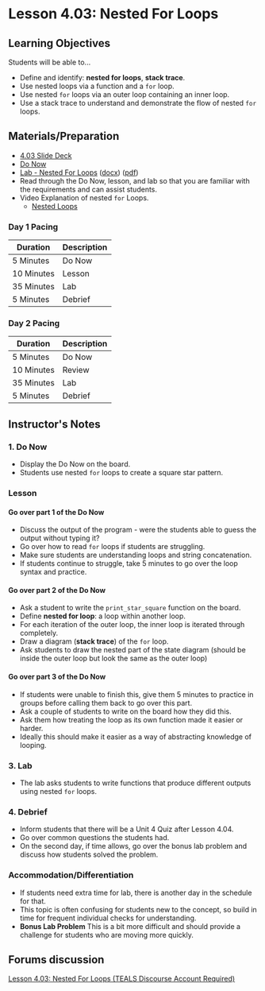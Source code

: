 # Lesson 4.03: Nested For Loops

## Learning Objectives

Students will be able to...

* Define and identify: **nested for loops**, **stack trace**.
* Use nested loops via a function and a `for` loop.
* Use nested `for` loops via an outer loop containing an inner loop.
* Use a stack trace to understand and demonstrate the flow of nested `for` loops.

## Materials/Preparation

* [4.03 Slide Deck](https://github.com/TEALSK12/2nd-semester-introduction-to-computer-science/raw/master/units/4_unit/slidedecks/Intro%20Python%204.03%20TEALS.pptx)
* [Do Now][]
* [Lab - Nested For Loops][] ([docx][]) ([pdf][])
* Read through the Do Now, lesson, and lab so that you are familiar with the requirements and can assist students.
* Video Explanation of nested `for` Loops.
  * [Nested Loops](https://youtu.be/fyP4SXpkYG4)

### Day 1 Pacing

| **Duration** | **Description** |
| ----------   | -----------     |
| 5 Minutes    | Do Now          |
| 10 Minutes   | Lesson          |
| 35 Minutes   | Lab             |
| 5 Minutes    | Debrief         |

### Day 2 Pacing

| **Duration** | **Description** |
| ----------   | -----------     |
| 5 Minutes    | Do Now          |
| 10 Minutes   | Review          |
| 35 Minutes   | Lab             |
| 5 Minutes    | Debrief         |

## Instructor's Notes

### 1. Do Now

* Display the Do Now on the board.
* Students use nested `for` loops to create a square star pattern.

### Lesson

#### Go over part 1 of the Do Now

* Discuss the output of the program - were the students able to guess the output without typing it?
* Go over how to read `for` loops if students are struggling.
* Make sure students are understanding loops and string concatenation.
* If students continue to struggle, take 5 minutes to go over the loop syntax and practice.

#### Go over part 2 of the Do Now

* Ask a student to write the `print_star_square` function on the board.
* Define **nested for loop**:  a loop within another loop.
* For each iteration of the outer loop, the inner loop is iterated through completely.
* Draw a diagram (**stack trace**) of the `for` loop.
* Ask students to draw the nested part of the state diagram (should be inside the outer loop but look the same as the outer loop)

#### Go over part 3 of the Do Now

* If students were unable to finish this, give them 5 minutes to practice in groups before calling them back to go over this part.
* Ask a couple of students to write on the board how they did this.
* Ask them how treating the loop as its own function made it easier or harder.
* Ideally this should make it easier as a way of abstracting knowledge of looping.

### 3. Lab

* The lab asks students to write functions that produce different outputs using nested `for` loops.

### 4. Debrief

* Inform students that there will be a Unit 4 Quiz after Lesson 4.04.
* Go over common questions the students had.
* On the second day, if time allows, go over the bonus lab problem and discuss how students solved the problem.

### Accommodation/Differentiation

* If students need extra time for lab, there is another day in the schedule for that.
* This topic is often confusing for students new to the concept, so build in time for frequent individual checks for understanding.
* **Bonus Lab Problem** This is a bit more difficult and should provide a challenge for students who are moving more quickly.

## Forums discussion

[Lesson 4.03: Nested For Loops (TEALS Discourse Account Required)](https://forums.tealsk12.org/c/unit-4-looping/lesson-4-03-nested-for-loops)

[Do Now]: do_now.md
[Lab - Nested For Loops]: lab.md
[pdf]: https://github.com/TEALSK12/2nd-semester-introduction-to-computer-science/raw/master/units/4_unit/03_lesson/lab.pdf
[docx]: https://github.com/TEALSK12/2nd-semester-introduction-to-computer-science/raw/master/units/4_unit/03_lesson/lab.docx
